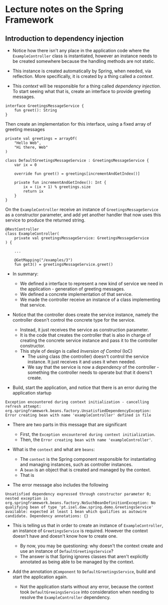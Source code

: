 # Lecture notes on the Spring Framework

## Introduction to dependency injection

- Notice how there isn't any place in the application code where the `ExampleController` class is instantiated, however an instance needs to be created somewhere because the handling methods are not static.
- This instance is created automatically by Spring, when needed, via reflection. More specifically, it is created by a thing called a _context_.

- This _context_ will be responsible for a thing called _dependency injection_. To start seeing what that is, create an interface to provide greeting messages.

```
interface GreetingsMessageService {
    fun greet(): String
}
```

Then create an implementation for this interface, using a fixed array of greeting messages

```
private val greetings = arrayOf(
    "Hello Web",
    "Hi there, Web"
)

class DefaultGreetingsMessageService : GreetingsMessageService {
    var ix = 0

    override fun greet() = greetings[incrementAndGetIndex()]

    private fun incrementAndGetIndex(): Int {
        ix = (ix + 1) % greetings.size
        return ix
    }
}
```

On the `ExampleController` receive an instance of `GreetingsMessageService` as a constructor parameter, and add yet another handler that now uses this service to produce the returned string.

```
@RestController
class ExampleController(
    private val greetingsMessageService: GreetingsMessageService
) {

    ...

    @GetMapping("/examples/3")
    fun get3() = greetingsMessageService.greet()
```

- In summary:
  - We defined a interface to represent a new kind of service we need in the application - generation of greeting messages.
  - We defined a concrete implementation of that service.
  - We made the controller receive an instance of a class implementing that service.

- Notice that the controller does create the service instance, namely the controller doesn't control the concrete type for the service.
  - Instead, it just receives the service as construction parameter.
  - It is the code that creates the controller that is also in charge of creating the concrete service instance and pass it to the controller constructor.
  - This style of design is called _Inversion of Control_ (IoC)
    - The using class (the controller) doesn't control the service instance. It just receives it and uses it when needed.
    - We say that the service is now a _dependency_ of the controller - something the controller needs to operate but that it doens't create.

- Build, start the application, and notice that there is an error during the application startup

```
Exception encountered during context initialization - cancelling refresh attempt: org.springframework.beans.factory.UnsatisfiedDependencyException: Error creating bean with name 'exampleController' defined in file
```

- There are two parts in this message that are significant
  - First, the `Exception encountered during context initialization`.
  - Then, the `Error creating bean with name 'exampleController'`.

- What is the `context` and what are `beans`:
  - The `context` is the Spring component responsible for instantiating and managing instances, such as controller instances.
  - A `bean` is an object that is created and managed by the context.
  - That is

- The error message also includes the following

```
Unsatisfied dependency expressed through constructor parameter 0; nested exception is org.springframework.beans.factory.NoSuchBeanDefinitionException: No qualifying bean of type 'pt.isel.daw.spring.demo.GreetingsService' available: expected at least 1 bean which qualifies as autowire candidate. Dependency annotations: {}
```

- This is telling us that in order to create an instance of `ExampleController`, an instance of `GreetingsService` is required. However the context doesn't have and doesn't know how to create one.
  - By now, you may be questioning: why doesn't the context create and use an instance of `DefaultGreetingsService`? 
  - The answer is that Spring ignores classes that aren't explicitly annotated as being able to be managed by the context.

- Add the annotation `@Component` to `DefaultGreetingsService`, build and start the application again.
  - Not the application starts without any error, because the context took `DefaultGreeingsService` into consideration when needing to resolve the `ExampleController` dependency.
